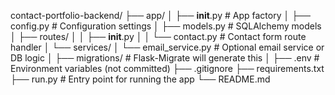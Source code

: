 contact-portfolio-backend/
├── app/
│   ├── __init__.py         # App factory
│   ├── config.py           # Configuration settings
│   ├── models.py           # SQLAlchemy models
│   ├── routes/
│   │   ├── __init__.py
│   │   └── contact.py      # Contact form route handler
│   └── services/
│       └── email_service.py # Optional email service or DB logic
│
├── migrations/             # Flask-Migrate will generate this
│
├── .env                    # Environment variables (not committed)
├── .gitignore
├── requirements.txt
├── run.py                  # Entry point for running the app
└── README.md
